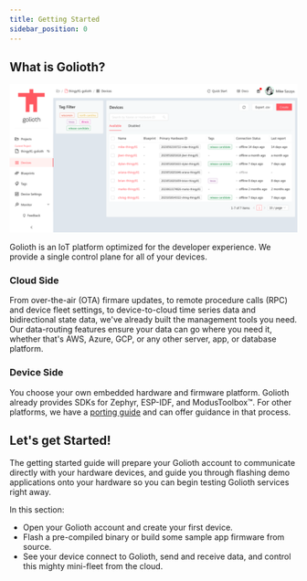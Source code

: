 ```yaml
---
title: Getting Started
sidebar_position: 0
---
```


## What is Golioth?

![Console](./assets/console.png)

Golioth is an IoT platform optimized for the developer experience. We provide a
single control plane for all of your devices.

### Cloud Side

From over-the-air (OTA) firmare updates, to remote procedure calls (RPC) and
device fleet settings, to device-to-cloud time series data and bidirectional
state data, we've already built the management tools you need. Our data-routing
features ensure your data can go where you need it, whether that's AWS, Azure,
GCP, or any other server, app, or database platform.

### Device Side

You choose your own embedded hardware and firmware platform. Golioth already
provides SDKs for Zephyr, ESP-IDF, and ModusToolbox&trade;. For other platforms,
we have a [porting
guide](https://github.com/golioth/golioth-firmware-sdk/blob/main/docs/Porting_Guide.md)
and can offer guidance in that process.

## Let's get Started!

The getting started guide will prepare your Golioth account to communicate
directly with your hardware devices, and guide you through flashing demo
applications onto your hardware so you can begin testing Golioth services right
away.

In this section:

* Open your Golioth account and create your first device.
* Flash a pre-compiled binary or build some sample app firmware from source.
* See your device connect to Golioth, send and receive data, and control this
  mighty mini-fleet from the cloud.
